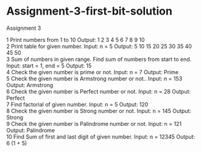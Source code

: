 # Assignment-3-first-bit-solution

Assignment 3


1 Print numbers from 1 to 10
Output: 1 2 3 4 5 6 7 8 9 10
<br>
2 Print table for given number.
Input: n = 5
Output: 5 10 15 20 25 30 35 40 45 50
<br>
3 Sum of numbers in given range.
Find sum of numbers from start to end.
Input: start = 1, end = 5
Output: 15
<br>
4 Check the given number is prime or not.
Input: n = 7
Output: Prime
<br>
5 Check the given number is Armstrong number or not..
Input: n = 153
Output: Armstrong
<br>
6 Check the given number is Perfect number or not.
Input: n = 28
Output: Perfect
<br>
7 Find factorial of given number.
Input: n = 5
Output: 120
<br>
8 Check the given number is Strong number or not.
Input: n = 145
Output: Strong
<br>
9 Check the given number is Palindrome number or not.
Input: n = 121
Output: Palindrome
<br>
10 Find Sum of first and last digit of given number.
Input: n = 12345
Output: 6 (1 + 5)
<br>
